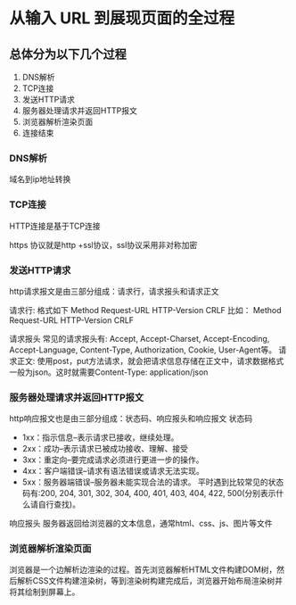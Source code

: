 # 从输入 URL 到展现页面的全过程

## 总体分为以下几个过程
1.  DNS解析
2. TCP连接
3. 发送HTTP请求
4. 服务器处理请求并返回HTTP报文
5. 浏览器解析渲染页面
6. 连接结束

### DNS解析
域名到ip地址转换

### TCP连接
HTTP连接是基于TCP连接

https 协议就是http +ssl协议，ssl协议采用非对称加密

### 发送HTTP请求
http请求报文是由三部分组成：请求行，请求报头和请求正文

请求行: 格式如下
Method Request-URL HTTP-Version CRLF
比如：
Method Request-URL HTTP-Version CRLF

请求报头
常见的请求报头有: Accept, Accept-Charset, Accept-Encoding, Accept-Language, Content-Type, Authorization, Cookie, User-Agent等。
请求正文:
使用post，put方法请求，就会把请求信息存储在正文中，请求数据格式一般为json。这时就需要Content-Type: application/json

### 服务器处理请求并返回HTTP报文
http响应报文也是由三部分组成：状态码、响应报头和响应报文
状态码
* 1xx：指示信息–表示请求已接收，继续处理。
* 2xx：成功–表示请求已被成功接收、理解、接受
* 3xx：重定向–要完成请求必须进行更进一步的操作。
* 4xx：客户端错误–请求有语法错误或请求无法实现。
* 5xx：服务器端错误–服务器未能实现合法的请求。
平时遇到比较常见的状态码有:200, 204, 301, 302, 304, 400, 401, 403, 404, 422, 500(分别表示什么请自行查找)。

响应报头
服务器返回给浏览器的文本信息，通常html、css、js、图片等文件
### 浏览器解析渲染页面

浏览器是一个边解析边渲染的过程。首先浏览器解析HTML文件构建DOM树，然后解析CSS文件构建渲染树，等到渲染树构建完成后，浏览器开始布局渲染树并将其绘制到屏幕上。

